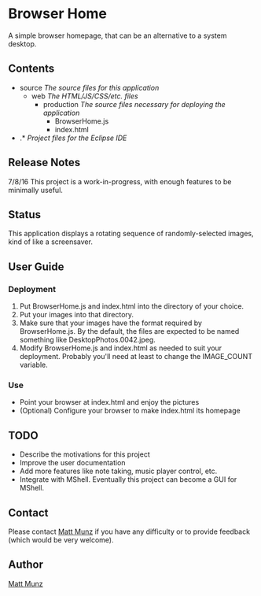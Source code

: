 # Browser Home

A simple browser homepage, that can be an alternative to a system desktop.

## Contents

* source                _The source files for this application_
  * web                 _The HTML/JS/CSS/etc. files_
    * production        _The source files necessary for deploying the application_
      * BrowserHome.js
      * index.html
* .*                    _Project files for the Eclipse IDE_

## Release Notes

7/8/16  This project is a work-in-progress, with enough features to be minimally useful.

## Status

This application displays a rotating sequence of randomly-selected images, kind of like a screensaver.

## User Guide

### Deployment

1. Put BrowserHome.js and index.html into the directory of your choice.
2. Put your images into that directory.
3. Make sure that your images have the format required by BrowserHome.js. By the default, the files are expected to be named something like DesktopPhotos.0042.jpeg.
4. Modify BrowserHome.js and index.html as needed to suit your deployment. Probably you'll need at least to change the IMAGE_COUNT variable. 

### Use 

* Point your browser at index.html and enjoy the pictures
* (Optional) Configure your browser to make index.html its homepage

## TODO 

* Describe the motivations for this project
* Improve the user documentation
* Add more features like note taking, music player control, etc.
* Integrate with MShell. Eventually this project can become a GUI for MShell.

## Contact

Please contact [Matt Munz](https://github.com/mattmunz) if you have any difficulty or 
to provide feedback (which would be very welcome).

## Author

[Matt Munz](https://github.com/mattmunz)
